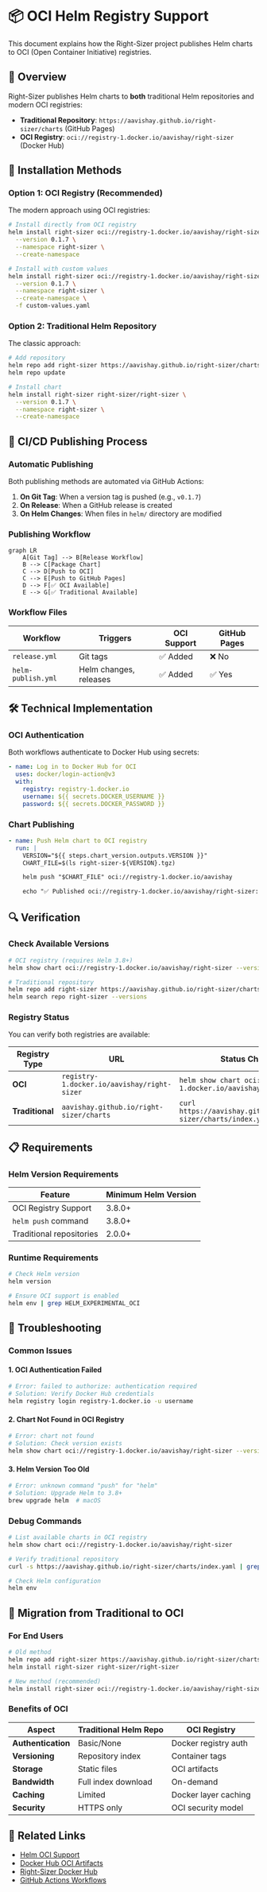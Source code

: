 # 📦 OCI Helm Registry Support

This document explains how the Right-Sizer project publishes Helm charts to OCI (Open Container Initiative) registries.

## 🎯 Overview

Right-Sizer publishes Helm charts to **both** traditional Helm repositories and modern OCI registries:

- **Traditional Repository**: `https://aavishay.github.io/right-sizer/charts` (GitHub Pages)
- **OCI Registry**: `oci://registry-1.docker.io/aavishay/right-sizer` (Docker Hub)

## 🚀 Installation Methods

### Option 1: OCI Registry (Recommended)

The modern approach using OCI registries:

```bash
# Install directly from OCI registry
helm install right-sizer oci://registry-1.docker.io/aavishay/right-sizer \
  --version 0.1.7 \
  --namespace right-sizer \
  --create-namespace

# Install with custom values
helm install right-sizer oci://registry-1.docker.io/aavishay/right-sizer \
  --version 0.1.7 \
  --namespace right-sizer \
  --create-namespace \
  -f custom-values.yaml
```

### Option 2: Traditional Helm Repository

The classic approach:

```bash
# Add repository
helm repo add right-sizer https://aavishay.github.io/right-sizer/charts
helm repo update

# Install chart
helm install right-sizer right-sizer/right-sizer \
  --version 0.1.7 \
  --namespace right-sizer \
  --create-namespace
```

## 🔄 CI/CD Publishing Process

### Automatic Publishing

Both publishing methods are automated via GitHub Actions:

1. **On Git Tag**: When a version tag is pushed (e.g., `v0.1.7`)
2. **On Release**: When a GitHub release is created
3. **On Helm Changes**: When files in `helm/` directory are modified

### Publishing Workflow

```mermaid
graph LR
    A[Git Tag] --> B[Release Workflow]
    B --> C[Package Chart]
    C --> D[Push to OCI]
    C --> E[Push to GitHub Pages]
    D --> F[✅ OCI Available]
    E --> G[✅ Traditional Available]
```

### Workflow Files

| Workflow | Triggers | OCI Support | GitHub Pages |
|----------|----------|-------------|--------------|
| `release.yml` | Git tags | ✅ Added | ❌ No |
| `helm-publish.yml` | Helm changes, releases | ✅ Added | ✅ Yes |

## 🛠️ Technical Implementation

### OCI Authentication

Both workflows authenticate to Docker Hub using secrets:

```yaml
- name: Log in to Docker Hub for OCI
  uses: docker/login-action@v3
  with:
    registry: registry-1.docker.io
    username: ${{ secrets.DOCKER_USERNAME }}
    password: ${{ secrets.DOCKER_PASSWORD }}
```

### Chart Publishing

```yaml
- name: Push Helm chart to OCI registry
  run: |
    VERSION="${{ steps.chart_version.outputs.VERSION }}"
    CHART_FILE=$(ls right-sizer-${VERSION}.tgz)

    helm push "$CHART_FILE" oci://registry-1.docker.io/aavishay

    echo "✅ Published oci://registry-1.docker.io/aavishay/right-sizer:${VERSION}"
```

## 🔍 Verification

### Check Available Versions

```bash
# OCI registry (requires Helm 3.8+)
helm show chart oci://registry-1.docker.io/aavishay/right-sizer --version 0.1.7

# Traditional repository
helm repo add right-sizer https://aavishay.github.io/right-sizer/charts
helm search repo right-sizer --versions
```

### Registry Status

You can verify both registries are available:

| Registry Type | URL | Status Check |
|---------------|-----|--------------|
| **OCI** | `registry-1.docker.io/aavishay/right-sizer` | `helm show chart oci://registry-1.docker.io/aavishay/right-sizer` |
| **Traditional** | `aavishay.github.io/right-sizer/charts` | `curl https://aavishay.github.io/right-sizer/charts/index.yaml` |

## 📋 Requirements

### Helm Version Requirements

| Feature | Minimum Helm Version |
|---------|---------------------|
| OCI Registry Support | 3.8.0+ |
| `helm push` command | 3.8.0+ |
| Traditional repositories | 2.0.0+ |

### Runtime Requirements

```bash
# Check Helm version
helm version

# Ensure OCI support is enabled
helm env | grep HELM_EXPERIMENTAL_OCI
```

## 🚨 Troubleshooting

### Common Issues

#### 1. OCI Authentication Failed
```bash
# Error: failed to authorize: authentication required
# Solution: Verify Docker Hub credentials
helm registry login registry-1.docker.io -u username
```

#### 2. Chart Not Found in OCI Registry
```bash
# Error: chart not found
# Solution: Check version exists
helm show chart oci://registry-1.docker.io/aavishay/right-sizer --version latest
```

#### 3. Helm Version Too Old
```bash
# Error: unknown command "push" for "helm"
# Solution: Upgrade Helm to 3.8+
brew upgrade helm  # macOS
```

### Debug Commands

```bash
# List available charts in OCI registry
helm show chart oci://registry-1.docker.io/aavishay/right-sizer

# Verify traditional repository
curl -s https://aavishay.github.io/right-sizer/charts/index.yaml | grep version

# Check Helm configuration
helm env
```

## 🔄 Migration from Traditional to OCI

### For End Users

```bash
# Old method
helm repo add right-sizer https://aavishay.github.io/right-sizer/charts
helm install right-sizer right-sizer/right-sizer

# New method (recommended)
helm install right-sizer oci://registry-1.docker.io/aavishay/right-sizer --version 0.1.7
```

### Benefits of OCI

| Aspect | Traditional Helm Repo | OCI Registry |
|--------|---------------------|--------------|
| **Authentication** | Basic/None | Docker registry auth |
| **Versioning** | Repository index | Container tags |
| **Storage** | Static files | OCI artifacts |
| **Bandwidth** | Full index download | On-demand |
| **Caching** | Limited | Docker layer caching |
| **Security** | HTTPS only | OCI security model |

## 🔗 Related Links

- [Helm OCI Support](https://helm.sh/docs/topics/registries/)
- [Docker Hub OCI Artifacts](https://docs.docker.com/docker-hub/oci-artifacts/)
- [Right-Sizer Docker Hub](https://hub.docker.com/r/aavishay/right-sizer)
- [GitHub Actions Workflows](../.github/workflows/)
